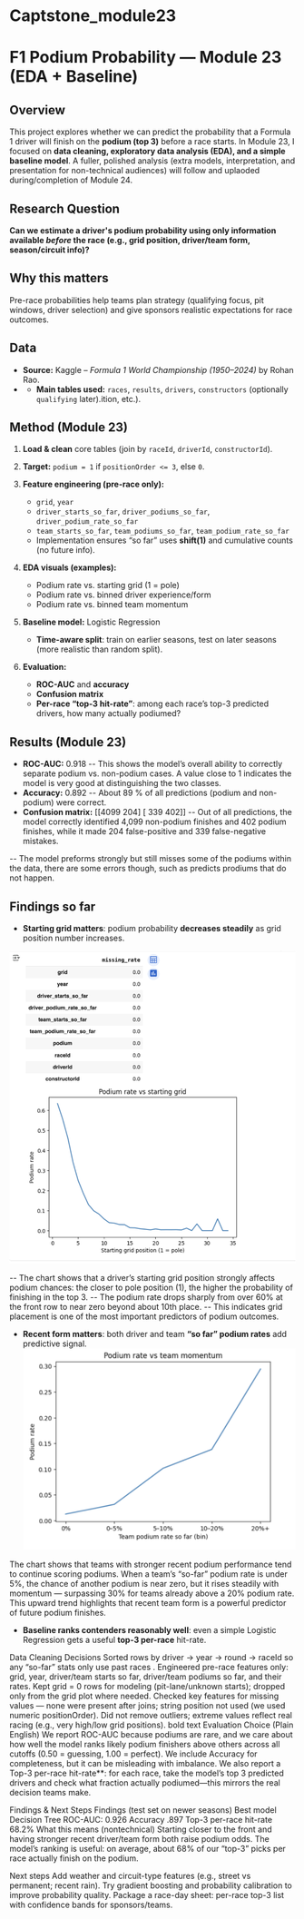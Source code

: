 # Captstone_module23
# F1 Podium Probability — Module 23 (EDA + Baseline)

## Overview
This project explores whether we can predict the probability that a Formula 1 driver will finish on the **podium (top 3)** before a race starts. In Module 23, I focused on **data cleaning, exploratory data analysis (EDA), and a simple baseline model**. A fuller, polished analysis (extra models, interpretation, and presentation for non-technical audiences) will follow and uplaoded during/completion of Module 24.

## Research Question
**Can we estimate a driver's podium probability using only information available *before* the race (e.g., grid position, driver/team form, season/circuit info)?**

## Why this matters
Pre-race probabilities help teams plan strategy (qualifying focus, pit windows, driver selection) and give sponsors realistic expectations for race outcomes.

## Data
- **Source:** Kaggle – *Formula 1 World Championship (1950–2024)* by Rohan Rao.
- - **Main tables used:** `races`, `results`, `drivers`, `constructors` (optionally `qualifying` later).ition, etc.).

## Method (Module 23)

1. **Load & clean** core tables (join by `raceId`, `driverId`, `constructorId`).
2. **Target:** `podium = 1` if `positionOrder <= 3`, else `0`.
3. **Feature engineering (pre-race only):**
   - `grid`, `year`
   - `driver_starts_so_far`, `driver_podiums_so_far`, `driver_podium_rate_so_far`
   - `team_starts_so_far`, `team_podiums_so_far`, `team_podium_rate_so_far`
   - Implementation ensures “so far” uses **shift(1)** and cumulative counts (no future info).
   
4. **EDA visuals (examples):**

   - Podium rate vs. starting grid (1 = pole)
   - Podium rate vs. binned driver experience/form
   - Podium rate vs. binned team momentum
   
5. **Baseline model:** Logistic Regression 

   - **Time-aware split**: train on earlier seasons, test on later seasons (more realistic than random split).
   
6. **Evaluation:**

   - **ROC-AUC** and **accuracy**
   - **Confusion matrix**
   - **Per-race “top-3 hit-rate”**: among each race’s top-3 predicted drivers, how many actually podiumed?

## Results (Module 23)

- **ROC-AUC:** 0.918 -- This shows the model’s overall ability to correctly separate podium vs. non-podium cases. A value close to 1 indicates the model is very good at distinguishing the two classes.
- **Accuracy:** 0.892 -- About 89 % of all predictions (podium and non-podium) were correct.
- **Confusion matrix:**  [[4099  204]
 [ 339  402]] -- Out of all predictions, the model correctly identified 4,099 non-podium finishes and 402 podium finishes, while it made 204 false-positive and 339 false-negative mistakes.

-- The model preforms strongly but still misses some of the podiums within the data, there are some errors though, such as predicts prodiums that do not happen. 

## Findings so far 

- **Starting grid matters**: podium probability **decreases steadily** as grid position number increases.

![Podium Rate vs. Starting Grid](podiumvsstartinggrid.png)

-- The chart shows that a driver’s starting grid position strongly affects podium chances: the closer to pole position (1), the higher the probability of finishing in the top 3. 
-- The podium rate drops sharply from over 60% at the front row to near zero beyond about 10th place. 
-- This indicates grid placement is one of the most important predictors of podium outcomes.

- **Recent form matters**: both driver and team **“so far” podium rates** add predictive signal.
![Podium vs Team Momentum](podiumratevsteammomentum.png)

The chart shows that teams with stronger recent podium performance tend to continue scoring podiums. When a team’s “so-far” podium rate is under 5%, 
the chance of another podium is near zero, but it rises steadily with momentum — surpassing 30% for teams already above a 20% podium rate. This upward trend highlights 
that recent team form is a powerful predictor of future podium finishes.

- **Baseline ranks contenders reasonably well**: even a simple Logistic Regression gets a useful **top-3 per-race** hit-rate.

Data Cleaning Decisions
Sorted rows by driver → year → round → raceId so any “so-far” stats only use past races .
Engineered pre-race features only: grid, year, driver/team starts so far, driver/team podiums so far, and their rates.
Kept grid = 0 rows for modeling (pit-lane/unknown starts); dropped only from the grid plot where needed.
Checked key features for missing values — none were present after joins; string position not used (we used numeric positionOrder).
Did not remove outliers; extreme values reflect real racing (e.g., very high/low grid positions). bold text
Evaluation Choice (Plain English)
We report ROC-AUC because podiums are rare, and we care about how well the model ranks likely podium finishers above others across all cutoffs (0.50 = guessing, 1.00 = perfect). We include Accuracy for completeness, but it can be misleading with imbalance. We also report a Top-3 per-race hit-rate**: for each race, take the model’s top 3 predicted drivers and check what fraction actually podiumed—this mirrors the real decision teams make.

Findings & Next Steps
Findings (test set on newer seasons)
Best model Decision Tree
ROC-AUC: 0.926
Accuracy .897
Top-3 per-race hit-rate 68.2%
What this means (nontechnical) Starting closer to the front and having stronger recent driver/team form both raise podium odds. The model’s ranking is useful: on average, about 68% of our “top-3” picks per race actually finish on the podium.

Next steps
Add weather and circuit-type features (e.g., street vs permanent; recent rain).
Try gradient boosting and probability calibration to improve probability quality.
Package a race-day sheet: per-race top-3 list with confidence bands for sponsors/teams.
